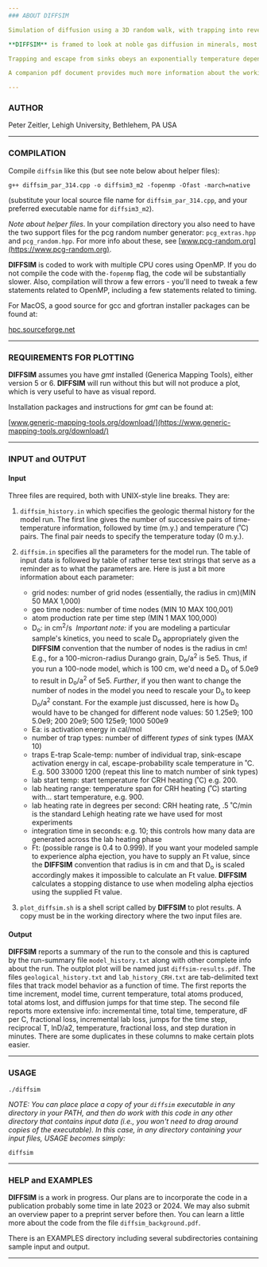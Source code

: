 ```yaml
---
### ABOUT DIFFSIM

Simulation of diffusion using a 3D random walk, with trapping into reversible sinks. 

**DIFFSIM** is framed to look at noble gas diffusion in minerals, most specifically helium diffusion in apatite analyzed using the continuous ramped heating (CRH) approach. Refer to [Zeitler et al. (2017)](https://doi.org/10.1016/j.gca.2017.03.041), [Idleman et al. (2018)](https://doi.org/10.1016/j.chemgeo.2017.11.019), [McDannell et al. (2018)](https://doi.org/10.1016/j.gca.2017.11.031), and [Guo et al. (2021)](https://doi.org/10.1016/j.gca.2021.07.015) for recent experiments and discussion of He age dispersion and diffusion systematics in apatite. **DIFFSIM** models diffusion (and trapping) during a geologic history and then diffusion and trapping during a laboratory outgassing phase designed to simulate CRH analysis. The code tracks the number of radiogenic daughter atoms created, lost by alpha ejection, lost by diffusion, and trapped during each phase. The code also calculates an apparent age based on the linear-in-time production of daughter atoms (a good-enough approximation for moderate-length and shorter geologic thermal histories), and the code determines a numerical closure temperature by interpolating the apparent age into the thermal history.

Trapping and escape from sinks obeys an exponentially temperature dependent probability distribution that is scaled as relevant for the laboratory and geologic time phases.

A companion pdf document provides much more information about the workings and application of **DIFFSIM**.

---
```

### AUTHOR

Peter Zeitler, Lehigh University, Bethlehem, PA USA

---
### COMPILATION

Compile `diffsim` like this (but see note below about helper files):

`g++ diffsim_par_314.cpp -o diffsim3_m2 -fopenmp -Ofast -march=native`

(substitute your local source file name for `diffsim_par_314.cpp`, and your preferred executable name for `diffsim3_m2`).

*Note about helper files*. In your compilation directory you also need to have the two support files for the pcg random number generator: `pcg_extras.hpp` and `pcg_random.hpp`. For more info about these, see [www.pcg-random.org](https://www.pcg-random.org).

**DIFFSIM** is coded to work with multiple CPU cores using OpenMP. If you do not compile the code with the`-fopenmp` flag, the code wil be substantially slower. Also, compilation will throw a few errors - you'll need to tweak a few statements related to OpenMP, including a few statements related to timing.

For MacOS, a good source for gcc and gfortran installer packages can be found at:

[hpc.sourceforge.net](https://hpc.sourceforge.net)

---
### REQUIREMENTS FOR PLOTTING

**DIFFSIM** assumes you have *gmt* installed (Generica Mapping Tools), either version 5 or 6. **DIFFSIM** will run without this but will not produce a plot, which is very useful to have as visual repord.

Installation packages and instructions for *gmt* can be found at:

[www.generic-mapping-tools.org/download/](https://www.generic-mapping-tools.org/download/)

---
### INPUT and OUTPUT

#### Input

Three files are required, both with UNIX-style line breaks. They are:

1. `diffsim_history.in`  which specifies the geologic thermal history for the model run. The first line gives the number of successive pairs of time-temperature information, followed by time (m.y.) and temperature (˚C) pairs. The final pair needs to specify the temperature today (0 m.y.).

2. `diffsim.in` specifies all the parameters for the model run. The table of input data is followed by table of rather terse text strings that serve as a reminder as to what the parameters are. Here is just a bit more information about each parameter:

	- grid nodes: number of grid nodes (essentially, the radius in cm)(MIN 50 MAX 1,000)
	- geo time nodes: number of time nodes (MIN 10 MAX 100,001)
	- atom production rate per time step (MIN 1 MAX 100,000)
	- D<sub>o</sub>: in cm<sup>2</sup>/s &nbsp;*Important note:* if you are modeling a particular sample's kinetics, you need to scale D<sub>o</sub> appropriately given the **DIFFSIM** convention that the number of nodes is the radius in cm! E.g., for a 100-micron-radius Durango grain, D<sub>o</sub>/a<sup>2</sup> is 5e5. Thus, if you run a 100-node model, which is 100 cm, we'd need a D<sub>o</sub> of 5.0e9 to result in D<sub>o</sub>/a<sup>2</sup> of 5e5. *Further*, if you then want to change the number of nodes in the model you need to rescale your D<sub>o</sub> to keep D<sub>o</sub>/a<sup>2</sup> constant. For the example just discussed, here is how D<sub>o</sub> would have to be changed for different node values:   50 1.25e9;  100 5.0e9;  200 20e9; 500 125e9; 1000 500e9
	- Ea: is activation energy in cal/mol
	- number of trap types: number of different *types* of sink types (MAX 10)
	- traps E-trap Scale-temp: number of individual trap, sink-escape activation energy in cal, escape-probability scale temperature in ˚C.  E.g. 500  33000  1200 (repeat this line to match number of sink types)
	- lab start temp: start temperature for CRH heating (˚C) e.g. 200.
	- lab heating range: temperature span for CRH heating (˚C) starting with... start temperature, e.g. 900.
	- lab heating rate in degrees per second: CRH heating rate, .5 ˚C/min is the standard Lehigh heating rate we have used for most experiments
	- integration time in seconds: e.g. 10; this controls how many data are generated across the lab heating phase
	- Ft: (possible range is 0.4 to 0.999). If you want your modeled sample to experience alpha ejection, you have to supply an Ft value, since the **DIFFSIM** convention that radius is in cm and that D<sub>o</sub> is scaled accordingly makes it impossible to calculate an Ft value. **DIFFSIM** calculates a stopping distance to use when modeling alpha ejectios using the supplied Ft value.

3. `plot_diffsim.sh` is a shell script called by **DIFFSIM** to plot results. A copy must be in the working directory where the two input files are.

#### Output

**DIFFSIM** reports a summary of the run to the console and this is captured by the run-summary file `model_history.txt` along with other complete info about the run. The outplot plot will be named just `diffsim-results.pdf`. The files `geological_history.txt` and `lab_history_CRH.txt` are tab-delimited text files that track model behavior as a function of time. The first reports the time increment, model time, current temperature, total atoms produced, total atoms lost, and diffusion jumps for that time step. The second file reports more extensive info: incremental time, total time, temperature, dF per C, fractional loss, incremental lab loss, jumps for the time step, reciprocal T, lnD/a2, temperature, fractional loss, and step duration in minutes. There are some duplicates in these columns to make certain plots easier.

---
### USAGE

`./diffsim`

*NOTE: You can place place a copy of your `diffsim` executable in any directory in your PATH, and then do work with this code in any other directory that contains input data (i.e., you won't need to drag around copies of the executable). In this case, in any directory containing your input files, USAGE becomes simply:*

`diffsim`


---
### HELP and EXAMPLES

**DIFFSIM** is a work in progress. Our plans are to incorporate the code in a publication probably some time in late 2023 or 2024. We may also submit an overview paper to a preprint server before then. You can learn a little more about the code from the file `diffsim_background.pdf`.

There is an EXAMPLES directory including several subdirectories containing sample input and output.

---

